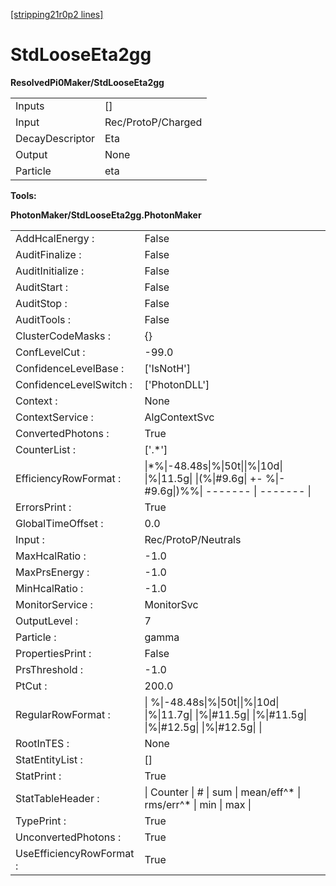 [[stripping21r0p2 lines]](./stripping21r0p2-index)

# StdLooseEta2gg

**ResolvedPi0Maker/StdLooseEta2gg**

|                 |                    |
|-----------------|--------------------|
| Inputs          | []               |
| Input           | Rec/ProtoP/Charged |
| DecayDescriptor | Eta                |
| Output          | None               |
| Particle        | eta                |

****Tools:****

**PhotonMaker/StdLooseEta2gg.PhotonMaker**

|                          |                                                                                                           |
|--------------------------|-----------------------------------------------------------------------------------------------------------|
| AddHcalEnergy :          | False                                                                                                     |
| AuditFinalize :          | False                                                                                                     |
| AuditInitialize :        | False                                                                                                     |
| AuditStart :             | False                                                                                                     |
| AuditStop :              | False                                                                                                     |
| AuditTools :             | False                                                                                                     |
| ClusterCodeMasks :       | {}                                                                                                        |
| ConfLevelCut :           | -99.0                                                                                                     |
| ConfidenceLevelBase :    | ['IsNotH']                                                                                              |
| ConfidenceLevelSwitch :  | ['PhotonDLL']                                                                                           |
| Context :                | None                                                                                                      |
| ContextService :         | AlgContextSvc                                                                                             |
| ConvertedPhotons :       | True                                                                                                      |
| CounterList :            | ['.\*']                                                                                                 |
| EfficiencyRowFormat :    | \|\*%\|-48.48s\|%\|50t\|\|%\|10d\| \|%\|11.5g\| \|(%\|#9.6g\| +- %\|-#9.6g\|)%%\| ------- \| ------- \|   |
| ErrorsPrint :            | True                                                                                                      |
| GlobalTimeOffset :       | 0.0                                                                                                       |
| Input :                  | Rec/ProtoP/Neutrals                                                                                       |
| MaxHcalRatio :           | -1.0                                                                                                      |
| MaxPrsEnergy :           | -1.0                                                                                                      |
| MinHcalRatio :           | -1.0                                                                                                      |
| MonitorService :         | MonitorSvc                                                                                                |
| OutputLevel :            | 7                                                                                                         |
| Particle :               | gamma                                                                                                     |
| PropertiesPrint :        | False                                                                                                     |
| PrsThreshold :           | -1.0                                                                                                      |
| PtCut :                  | 200.0                                                                                                     |
| RegularRowFormat :       | \| %\|-48.48s\|%\|50t\|\|%\|10d\| \|%\|11.7g\| \|%\|#11.5g\| \|%\|#11.5g\| \|%\|#12.5g\| \|%\|#12.5g\| \| |
| RootInTES :              | None                                                                                                      |
| StatEntityList :         | []                                                                                                      |
| StatPrint :              | True                                                                                                      |
| StatTableHeader :        | \| Counter \| \# \| sum \| mean/eff^\* \| rms/err^\* \| min \| max \|                                     |
| TypePrint :              | True                                                                                                      |
| UnconvertedPhotons :     | True                                                                                                      |
| UseEfficiencyRowFormat : | True                                                                                                      |
